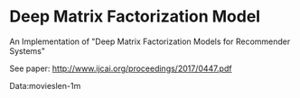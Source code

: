 # Deep Matrix Factorization Model
An Implementation of "Deep Matrix Factorization Models for Recommender Systems"

See paper: http://www.ijcai.org/proceedings/2017/0447.pdf

Data:movieslen-1m
